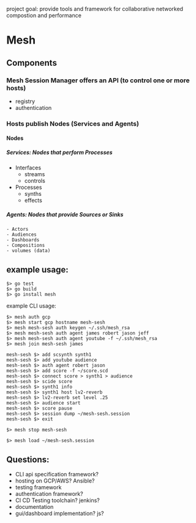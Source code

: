 project goal: provide tools and framework for collaborative networked compostion and performance 

# Mesh 

## Components 

### Mesh Session Manager offers an API (to control one or more hosts)
  - registry
  - authentication

### Hosts publish Nodes (Services and Agents)


#### Nodes
##### Services: Nodes that perform Processes 
   - Interfaces
      - streams 
      - controls
   - Processes
      - synths
      - effects


##### Agents: Nodes that provide Sources or Sinks
    - Actors
    - Audiences
    - Dashboards
    - Compositions
    - volumes (data)

## example usage:

``` 
$> go test
$> go build 
$> go install mesh
```

example CLI usage: 

```
$> mesh auth gcp
$> mesh start gcp hostname mesh-sesh 
$> mesh mesh-sesh auth keygen ~/.ssh/mesh_rsa
$> mesh mesh-sesh auth agent james robert jason jeff 
$> mesh mesh-sesh auth agent youtube -f ~/.ssh/mesh_rsa
$> mesh join mesh-sesh james
```

```
mesh-sesh $> add scsynth synth1
mesh-sesh $> add youtube audience
mesh-sesh $> auth agent robert jason 
mesh-sesh $> add score -f ~/score.scd 
mesh-sesh $> connect score > synth1 > audience
mesh-sesh $> scide score
mesh-sesh $> synth1 info
mesh-sesh $> synth1 host lv2-reverb 
mesh-sesh $> lv2-reverb set level .25
mesh-sesh $> audience start
mesh-sesh $> score pause
mesh-sesh $> session dump ~/mesh-sesh.session
mesh-sesh $> exit
```

```
$> mesh stop mesh-sesh

$> mesh load ~/mesh-sesh.session
```

## Questions:
- CLI api specification framework?
- hosting on GCP/AWS? Ansible?
- testing framework
- authentication framework?
- CI CD Testing toolchain? jenkins?
- documentation 
- gui/dashboard implementation? js?
    
